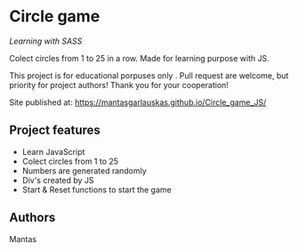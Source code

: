 # Circle game

_Learning with SASS_

Colect circles from 1 to 25 in a row. Made for learning purpose with JS.

This project is for educational porpuses only . Pull request are welcome, but priority for project authors! Thank you for your cooperation!

Site published at: https://mantasgarlauskas.github.io/Circle_game_JS/

## Project features

- Learn JavaScript
- Colect circles from 1 to 25
- Numbers are generated randomly
- Div's created by JS
- Start & Reset functions to start the game

## Authors

Mantas
